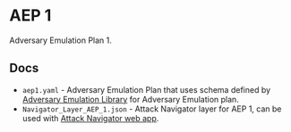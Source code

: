 # AEP 1

Adversary Emulation Plan 1.

## Docs

* `aep1.yaml` - Adversary Emulation Plan that uses schema defined by [Adversary Emulation Library](https://github.com/center-for-threat-informed-defense/adversary_emulation_library) for Adversary Emulation plan.
* `Navigator_Layer_AEP_1.json` - Attack Navigator layer for AEP 1, can be used with [Attack Navigator web app](https://mitre-attack.github.io/attack-navigator/).
